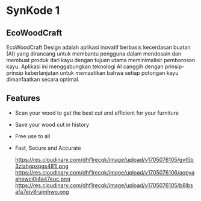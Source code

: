 # SynKode 1
## EcoWoodCraft

EcoWoodCraft Design adalah aplikasi inovatif berbasis kecerdasan buatan (AI) yang dirancang untuk membantu pengguna dalam mendesain dan membuat produk dari kayu dengan tujuan utama meminimalisir pemborosan kayu. Aplikasi ini menggabungkan teknologi AI canggih dengan prinsip-prinsip keberlanjutan untuk memastikan bahwa setiap potongan kayu dimanfaatkan secara optimal.


## Features

- Scan your wood to get the best cut and efficient for your furniture
- Save your wood cut in history
- Free use to all
- Fast, Secure and Accurate

  https://res.cloudinary.com/dhf1recqk/image/upload/v1705076105/gvt5b3zlahgpxpgs481l.png
  https://res.cloudinary.com/dhf1recqk/image/upload/v1705076106/aopyaahewci0j4a47euc.png
  https://res.cloudinary.com/dhf1recqk/image/upload/v1705076105/b8lbsafa7ejv8rujmhwo.png
